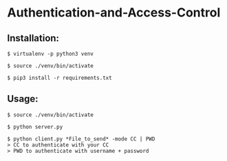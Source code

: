 # Authentication-and-Access-Control

## Installation:

    $ virtualenv -p python3 venv

    $ source ./venv/bin/activate

    $ pip3 install -r requirements.txt


## Usage:

    $ source ./venv/bin/activate

    $ python server.py

    $ python client.py *File_to_send* -mode CC | PWD
    > CC to authenticate with your CC
    > PWD to authenticate with username + password
